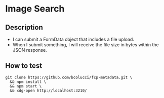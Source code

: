 
# Image Search

## Description

- I can submit a FormData object that includes a file upload.
- When I submit something, I will receive the file size in bytes within the JSON response.

## How to test

    git clone https://github.com/bcolucci/fcp-metadata.git \
      && npm install \
      && npm start \
      && xdg-open http://localhost:3210/
